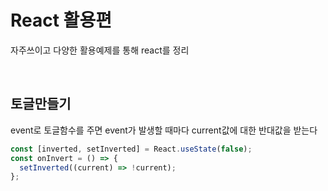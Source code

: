 # React 활용편

자주쓰이고 다양한 활용예제를 통해 react를 정리

<br/>

## 토글만들기

event로 토글함수를 주면 event가 발생할 때마다 current값에 대한 반대값을 받는다

```js
const [inverted, setInverted] = React.useState(false);
const onInvert = () => {
  setInverted((current) => !current);
};
```
